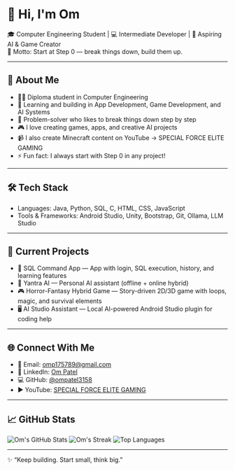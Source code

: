 # 👋 Hi, I'm Om

🎓 Computer Engineering Student | 💻 Intermediate Developer | 🚀 Aspiring AI & Game Creator  
🧠 Motto: Start at Step 0 — break things down, build them up.

---

## 🚀 About Me
- 👨‍🎓 Diploma student in Computer Engineering
- 🌱 Learning and building in App Development, Game Development, and AI Systems
- 🧩 Problem-solver who likes to break things down step by step
- 🎮 I love creating games, apps, and creative AI projects
- 📹 I also create Minecraft content on YouTube → SPECIAL FORCE ELITE GAMING
- ⚡ Fun fact: I always start with Step 0 in any project!

---

## 🛠️ Tech Stack
- Languages: Java, Python, SQL, C, HTML, CSS, JavaScript
- Tools & Frameworks: Android Studio, Unity, Bootstrap, Git, Ollama, LLM Studio

---

## 📌 Current Projects
- 📱 SQL Command App — App with login, SQL execution, history, and learning features
- 🤖 Yantra AI — Personal AI assistant (offline + online hybrid)
- 🎮 Horror-Fantasy Hybrid Game — Story-driven 2D/3D game with loops, magic, and survival elements
- 🖥️ AI Studio Assistant — Local AI-powered Android Studio plugin for coding help

---

## 🌐 Connect With Me
- 📧 Email: [omp175789@gmail.com](mailto:omp175789@gmail.com)
- 💼 LinkedIn: [Om Patel](https://www.linkedin.com/in/kdpcom2026om116)
- 💻 GitHub: [@ompatel3158](https://github.com/ompatel3158)
- ▶️ YouTube: [SPECIAL FORCE ELITE GAMING](https://youtube.com/@specialforceelitegaming1)

---

## 📈 GitHub Stats
![Om's GitHub Stats](https://github-readme-stats.vercel.app/api?username=ompatel3158&show_icons=true&theme=tokyonight)
![Om's Streak](https://github-readme-streak-stats.herokuapp.com/?user=ompatel3158&theme=tokyonight)
![Top Languages](https://github-readme-stats.vercel.app/api/top-langs/?username=ompatel3158&layout=compact&theme=tokyonight)

---

✨ “Keep building. Start small, think big.”
